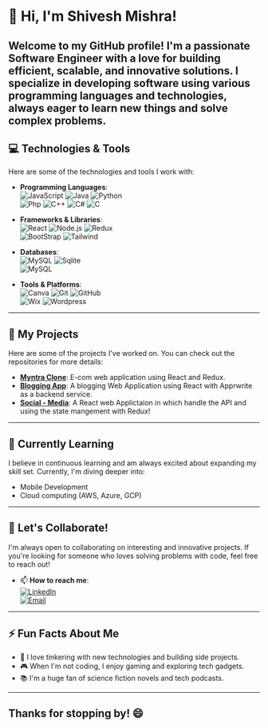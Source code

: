 # 👋 Hi, I'm Shivesh Mishra!

## Welcome to my GitHub profile! I'm a passionate **Software Engineer** with a love for building efficient, scalable, and innovative solutions. I specialize in developing software using various programming languages and technologies, always eager to learn new things and solve complex problems.

## 💻 Technologies & Tools

Here are some of the technologies and tools I work with:

- **Programming Languages**:  
  ![JavaScript](https://img.shields.io/badge/JavaScript-F7DF1E?style=for-the-badge&logo=javascript&logoColor=black)
  ![Java](https://img.shields.io/badge/Java-007396?style=for-the-badge&logo=java&logoColor=white)
  ![Python](https://img.shields.io/badge/Python-3776AB?style=for-the-badge&logo=python&logoColor=white)
  <br>
  ![Php](https://img.shields.io/badge/PHP-777BB4?style=for-the-badge&logo=php&logoColor=white)
  ![C++](https://img.shields.io/badge/C++-00599C?style=for-the-badge&logo=cplusplus&logoColor=white)
  ![C#](https://img.shields.io/badge/C%23-239120?style=for-the-badge&logo=c-sharp&logoColor=white)
  ![C](https://img.shields.io/badge/C-00599C?style=for-the-badge&logo=c&logoColor=white)

- **Frameworks & Libraries**:  
  ![React](https://img.shields.io/badge/React-61DAFB?style=for-the-badge&logo=react&logoColor=black)
  ![Node.js](https://img.shields.io/badge/Node.js-339933?style=for-the-badge&logo=nodedotjs&logoColor=white)
  ![Redux](https://img.shields.io/badge/Redux-593D88?style=for-the-badge&logo=redux&logoColor=white)  
  ![BootStrap](https://img.shields.io/badge/Bootstrap-563D7C?style=for-the-badge&logo=bootstrap&logoColor=white)
  ![Tailwind](https://img.shields.io/badge/Tailwind_CSS-38B2AC?style=for-the-badge&logo=tailwind-css&logoColor=white)
- **Databases**:  
  ![MySQL](https://img.shields.io/badge/MySQL-00000F?style=for-the-badge&logo=mysql&logoColor=white)
  ![Sqlite](https://img.shields.io/badge/SQLite-07405E?style=for-the-badge&logo=sqlite&logoColor=white)  
  ![MySQL](https://img.shields.io/badge/MySQL-4479A1?style=for-the-badge&logo=mysql&logoColor=white)
- **Tools & Platforms**:  
  ![Canva](https://img.shields.io/badge/Canva-%2300C4CC.svg?&style=for-the-badge&logo=Canva&logoColor=white)
  ![Git](https://img.shields.io/badge/Git-F05032?style=for-the-badge&logo=git&logoColor=white)
  ![GitHub](https://img.shields.io/badge/GitHub-181717?style=for-the-badge&logo=github&logoColor=white)  
  ![Wix](https://img.shields.io/badge/Wix-000?style=for-the-badge&logo=wix&logoColor=white)
  ![Wordpress](https://img.shields.io/badge/Wordpress-21759B?style=for-the-badge&logo=wordpress&logoColor=white)
  <!-- ![Kubernetes]()   -->

---

## 🚀 My Projects

Here are some of the projects I've worked on. You can check out the repositories for more details:

- **[Myntra Clone](https://github.com/CodeWithShivesh/ReactJs-Practice-Projects/tree/main/MegaProject/Myntra-Clone)**: E-com web application using React and Redux.
- **[Blogging App](https://github.com/CodeWithShivesh/ReactJs-Practice-Projects/tree/main/MyProtfolio)**: A blogging Web Application using React with Apprwrite as a backend service.
- **[Social - Media](https://github.com/CodeWithShivesh/ReactJs-Practice-Projects/tree/main/Social_media_V.3.0%20-%20APIFetching%20-%20Routing)**: A React web Applictaion in which handle the API and using the state mangement with Redux!

---

## 🌱 Currently Learning

I believe in continuous learning and am always excited about expanding my skill set. Currently, I'm diving deeper into:

- Mobile Development
- Cloud computing (AWS, Azure, GCP)

---

## 🤝 Let's Collaborate!

I'm always open to collaborating on interesting and innovative projects. If you're looking for someone who loves solving problems with code, feel free to reach out!

- 📫 **How to reach me**:  
  [![LinkedIn](https://img.shields.io/badge/LinkedIn-0A66C2?style=for-the-badge&logo=linkedin&logoColor=white)](https://www.linkedin.com/in/shivesh-mishra-)  
  [![Email](https://img.shields.io/badge/Email-D14836?style=for-the-badge&logo=gmail&logoColor=white)](mailto:shiveshtheshtudytop@gmail.com)

---

## ⚡ Fun Facts About Me

- 🔧 I love tinkering with new technologies and building side projects.
- 🎮 When I'm not coding, I enjoy gaming and exploring tech gadgets.
- 📚 I'm a huge fan of science fiction novels and tech podcasts.

---

## Thanks for stopping by! 😄
